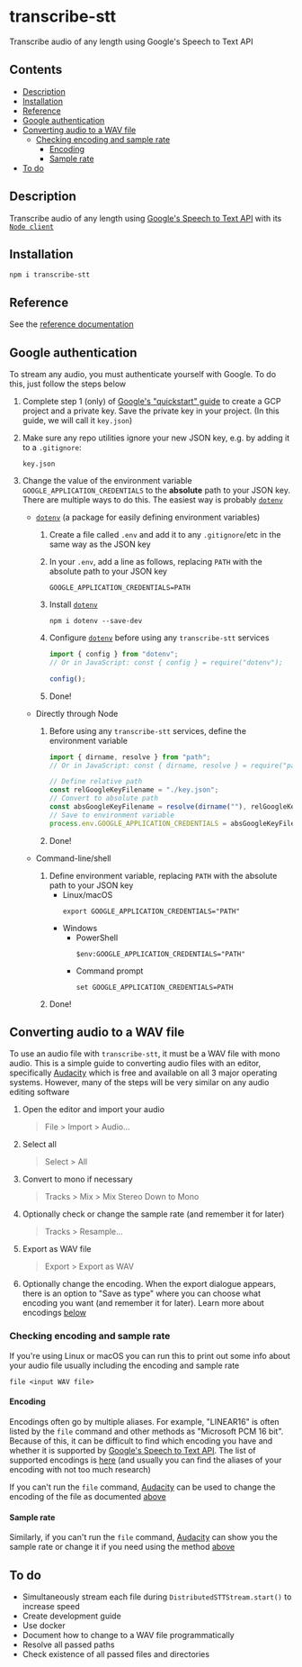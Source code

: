 # transcribe-stt

Transcribe audio of any length using Google's Speech to Text API

## Contents

- [Description](#description)
- [Installation](#installation)
- [Reference](#Reference)
- [Google authentication](#google-authentication)
- [Converting audio to a WAV file](#converting-audio-to-a-wav-file)
  - [Checking encoding and sample rate](#checking-encoding-and-sample-rate)
    - [Encoding](#encoding)
    - [Sample rate](#sampler-rate)
- [To do](#to-do)

## Description

Transcribe audio of any length using [Google's Speech to Text API] with its [`Node client`](https://www.npmjs.com/package/@google-cloud/speech)

## Installation

```
npm i transcribe-stt
```

## Reference

See the [reference documentation](https://github.com/EmmaGoodliffe/transcribe-stt/blob/master/docs/md/index.md)

## Google authentication

To stream any audio, you must authenticate yourself with Google. To do this, just follow the steps below

1. Complete step 1 (only) of [Google's "quickstart" guide](https://cloud.google.com/speech-to-text/docs/quickstart-client-libraries#before-you-begin) to create a GCP project and a private key. Save the private key in your project. (In this guide, we will call it `key.json`)
1. Make sure any repo utilities ignore your new JSON key, e.g. by adding it to a `.gitignore`:
   ```
   key.json
   ```
1. Change the value of the environment variable `GOOGLE_APPLICATION_CREDENTIALS` to the **absolute** path to your JSON key. There are multiple ways to do this. The easiest way is probably [`dotenv`]

   - [`dotenv`] (a package for easily defining environment variables)

     1. Create a file called `.env` and add it to any `.gitignore`/etc in the same way as the JSON key
     1. In your `.env`, add a line as follows, replacing `PATH` with the absolute path to your JSON key
        ```
        GOOGLE_APPLICATION_CREDENTIALS=PATH
        ```
     1. Install [`dotenv`]
        ```
        npm i dotenv --save-dev
        ```
     1. Configure [`dotenv`] before using any `transcribe-stt` services

        ```ts
        import { config } from "dotenv";
        // Or in JavaScript: const { config } = require("dotenv");

        config();
        ```

     1. Done!

   - Directly through Node

     1. Before using any `transcribe-stt` services, define the environment variable

        ```ts
        import { dirname, resolve } from "path";
        // Or in JavaScript: const { dirname, resolve } = require("path");

        // Define relative path
        const relGoogleKeyFilename = "./key.json";
        // Convert to absolute path
        const absGoogleKeyFilename = resolve(dirname(""), relGoogleKeyFilename);
        // Save to environment variable
        process.env.GOOGLE_APPLICATION_CREDENTIALS = absGoogleKeyFilename;
        ```

     1. Done!

   - Command-line/shell
     1. Define environment variable, replacing `PATH` with the absolute path to your JSON key
        - Linux/macOS
          ```
          export GOOGLE_APPLICATION_CREDENTIALS="PATH"
          ```
        - Windows
          - PowerShell
            ```
            $env:GOOGLE_APPLICATION_CREDENTIALS="PATH"
            ```
          - Command prompt
            ```
            set GOOGLE_APPLICATION_CREDENTIALS=PATH
            ```
     1. Done!

## Converting audio to a WAV file

To use an audio file with `transcribe-stt`, it must be a WAV file with mono audio. This is a simple guide to converting audio files with an editor, specifically [Audacity] which is free and available on all 3 major operating systems. However, many of the steps will be very similar on any audio editing software

1. Open the editor and import your audio
   > File > Import > Audio...
1. Select all
   > Select > All
1. Convert to mono if necessary
   > Tracks > Mix > Mix Stereo Down to Mono
1. Optionally check or change the sample rate (and remember it for later)
   > Tracks > Resample...
1. Export as WAV file
   > Export > Export as WAV
1. Optionally change the encoding. When the export dialogue appears, there is an option to "Save as type" where you can choose what encoding you want (and remember it for later). Learn more about encodings [below](#encoding)

### Checking encoding and sample rate

If you're using Linux or macOS you can run this to print out some info about your audio file usually including the encoding and sample rate

```
file <input WAV file>
```

#### Encoding

Encodings often go by multiple aliases. For example, "LINEAR16" is often listed by the `file` command and other methods as "Microsoft PCM 16 bit". Because of this, it can be difficult to find which encoding you have and whether it is supported by [Google's Speech to Text API]. The list of supported encodings is [here](https://cloud.google.com/speech-to-text/docs/encoding) (and usually you can find the aliases of your encoding with not too much research)

If you can't run the `file` command, [Audacity] can be used to change the encoding of the file as documented [above](#converting-audio-to-a-wav-file)

#### Sample rate

Similarly, if you can't run the `file` command, [Audacity] can show you the sample rate or change it if you need using the method [above](#converting-audio-to-a-wav-file)

## To do

- Simultaneously stream each file during `DistributedSTTStream.start()` to increase speed
- Create development guide
- Use docker
- Document how to change to a WAV file programmatically
- Resolve all passed paths
- Check existence of all passed files and directories

[audacity]: https://www.audacityteam.org/
[google's speech to text api]: https://cloud.google.com/speech-to-text/
[`dotenv`]: https://www.npmjs.com/package/dotenv
